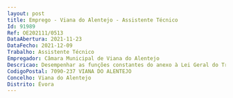 ```yaml
--- 
layout: post
title: Emprego - Viana do Alentejo - Assistente Técnico
Id: 91989
Ref: OE202111/0513
DataAbertura: 2021-11-23
DataFecho: 2021-12-09
Trabalho: Assistente Técnico
Empregador: Câmara Municipal de Viana do Alentejo
Descricao: Desempenhar as funções constantes do anexo à Lei Geral do Trabalho em Funções Públicas, aprovada pela Lei n.º 35 2014, de 20 de Junho na redacção actual, referido no n.º 2 do artigo 88.º daquele diploma legal, ao qual corresponde o grau 2 de complexidade funcional, na carreira e categoria de Assistente Técnico, a afectar à Divisão de Administração Urbanística e Processual, cabendo lhe funções de natureza executiva, de aplicação de métodos e processos, com base em directivas bem definidas e instruções gerais, de grau médio de complexidade, nas áreas de actuação comuns e instrumentais e nos vários domínios de actuação da referida Divisão.
CodigoPostal: 7090-237 VIANA DO ALENTEJO
Concelho: Viana do Alentejo
Distrito: Évora
--- 
```

